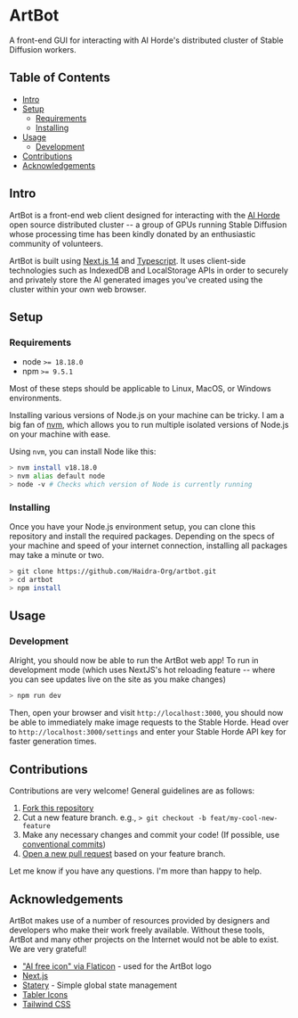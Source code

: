 # ArtBot

A front-end GUI for interacting with AI Horde's distributed cluster of Stable Diffusion workers.

## Table of Contents

- [Intro](#intro)
- [Setup](#setup)
  - [Requirements](#requirements)
  - [Installing](#installing)
- [Usage](#usage)
  - [Development](#development)
- [Contributions](#contributions)
- [Acknowledgements](#acknowledgements)

## Intro

ArtBot is a front-end web client designed for interacting with the [AI Horde](https://aihorde.net/) open source distributed cluster -- a group of GPUs running Stable Diffusion whose processing time has been kindly donated by an enthusiastic community of volunteers.

ArtBot is built using [Next.js 14](https://nextjs.org/) and [Typescript](https://www.typescriptlang.org/). It uses client-side technologies such as IndexedDB and LocalStorage APIs in order to securely and privately store the AI generated images you've created using the cluster within your own web browser.

## Setup

### Requirements

- node `>= 18.18.0`
- npm `>= 9.5.1`

Most of these steps should be applicable to Linux, MacOS, or Windows environments.

Installing various versions of Node.js on your machine can be tricky. I am a big fan of [nvm](https://github.com/nvm-sh/nvm), which allows you to run multiple isolated versions of Node.js on your machine with ease.

Using `nvm`, you can install Node like this:

```bash
> nvm install v18.18.0
> nvm alias default node
> node -v # Checks which version of Node is currently running
```

### Installing

Once you have your Node.js environment setup, you can clone this repository and install the required packages. Depending on the specs of your machine and speed of your internet connection, installing all packages may take a minute or two.

```bash
> git clone https://github.com/Haidra-Org/artbot.git
> cd artbot
> npm install
```

## Usage

### Development

Alright, you should now be able to run the ArtBot web app! To run in development mode (which uses NextJS's hot reloading feature -- where you can see updates live on the site as you make changes)

```bash
> npm run dev
```

Then, open your browser and visit `http://localhost:3000`, you should now be able to immediately make image requests to the Stable Horde. Head over to `http://localhost:3000/settings` and enter your Stable Horde API key for faster generation times.

## Contributions

Contributions are very welcome! General guidelines are as follows:

1. [Fork this repository](https://github.com/Haidra-Org/artbot/fork)
2. Cut a new feature branch. e.g., `> git checkout -b feat/my-cool-new-feature`
3. Make any necessary changes and commit your code! (If possible, use [conventional commits](https://www.conventionalcommits.org/en/v1.0.0/))
4. [Open a new pull request](https://github.com/Haidra-Org/artbot/pulls) based on your feature branch.

Let me know if you have any questions. I'm more than happy to help.

## Acknowledgements

ArtBot makes use of a number of resources provided by designers and developers who make their work freely available. Without these tools, ArtBot and many other projects on the Internet would not be able to exist. We are very grateful!

- ["AI free icon" via Flaticon](https://www.flaticon.com/free-icon/ai_2814666?related_id=2814650) - used for the ArtBot logo
- [Next.js](https://nextjs.org/)
- [Statery](https://github.com/hmans/statery) - Simple global state management
- [Tabler Icons](https://tabler-icons.io/)
- [Tailwind CSS](https://tailwindcss.com/)
